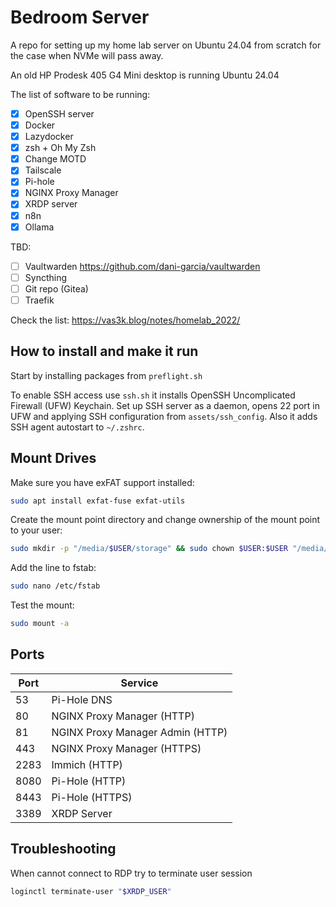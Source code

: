 # Bedroom Server

A repo for setting up my home lab server on Ubuntu 24.04 from scratch for the case when NVMe will pass away.

An old HP Prodesk 405 G4 Mini desktop is running Ubuntu 24.04

The list of software to be running:

- [x] OpenSSH server
- [x] Docker
- [x] Lazydocker
- [x] zsh + Oh My Zsh
- [x] Change MOTD
- [x] Tailscale
- [x] Pi-hole
- [x] NGINX Proxy Manager
- [x] XRDP server
- [x] n8n
- [x] Ollama

TBD:

- [ ] Vaultwarden https://github.com/dani-garcia/vaultwarden
- [ ] Syncthing
- [ ] Git repo (Gitea)
- [ ] Traefik

Check the list: https://vas3k.blog/notes/homelab_2022/

## How to install and make it run

Start by installing packages from `preflight.sh`

To enable SSH access use `ssh.sh` it installs OpenSSH Uncomplicated Firewall (UFW) Keychain. Set up SSH server as a daemon, opens 22 port in UFW and applying SSH configuration from `assets/ssh_config`. Also it adds SSH agent autostart to `~/.zshrc`.

## Mount Drives

Make sure you have exFAT support installed:

```bash
sudo apt install exfat-fuse exfat-utils
```

Create the mount point directory and change ownership of the mount point to your user:

```bash
sudo mkdir -p "/media/$USER/storage" && sudo chown $USER:$USER "/media/$USER/storage"
```

Add the line to fstab:

```bash
sudo nano /etc/fstab
```

Test the mount:

```bash
sudo mount -a
```

## Ports

| Port | Service                          |
| ---- | -------------------------------- |
| 53   | Pi-Hole DNS                      |
| 80   | NGINX Proxy Manager (HTTP)       |
| 81   | NGINX Proxy Manager Admin (HTTP) |
| 443  | NGINX Proxy Manager (HTTPS)      |
| 2283 | Immich (HTTP)                    |
| 8080 | Pi-Hole (HTTP)                   |
| 8443 | Pi-Hole (HTTPS)                  |
| 3389 | XRDP Server                      |

## Troubleshooting

When cannot connect to RDP try to terminate user session

```bash
loginctl terminate-user "$XRDP_USER"
```
